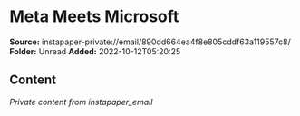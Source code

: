 # Meta Meets Microsoft

**Source:** instapaper-private://email/890dd664ea4f8e805cddf63a119557c8/
**Folder:** Unread
**Added:** 2022-10-12T05:20:25




## Content
*Private content from instapaper_email*

